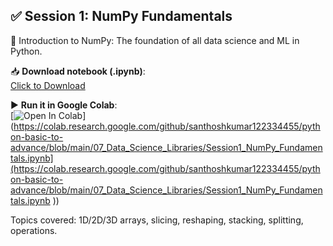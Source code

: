 ## ✅ Session 1: NumPy Fundamentals

📘 Introduction to NumPy: The foundation of all data science and ML in Python.

📥 **Download notebook (.ipynb)**:  
[Click to Download]([07_Data_Science_Libraries/Session1_NumPy_Fundamentals.ipynb](https://github.com/santhoshkumar122334455/python-_basic_-to-_advance/edit/main/07_Data_Science_Libraries/README.md))

▶️ **Run it in Google Colab**:  
[![Open In Colab]([https://colab.research.google.com/assets/colab-badge.svg)](https://colab.research.google.com/github/santhoshkumar122334455/python-basic-to-advance/blob/main/07_Data_Science_Libraries/Session1_NumPy_Fundamentals.ipynb](https://colab.research.google.com/github/santhoshkumar122334455/python-basic-to-advance/blob/main/07_Data_Science_Libraries/Session1_NumPy_Fundamentals.ipynb
))

Topics covered: 1D/2D/3D arrays, slicing, reshaping, stacking, splitting, operations.

